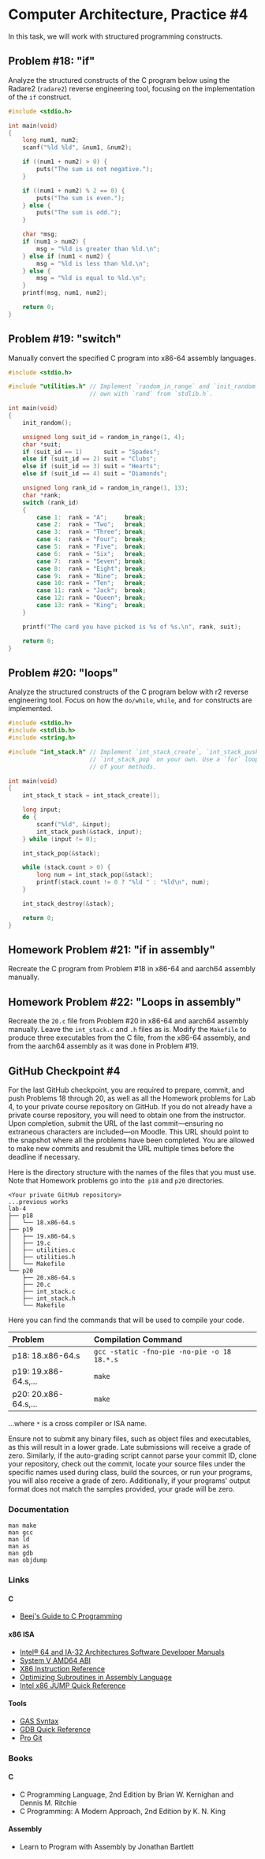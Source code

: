 Computer Architecture, Practice #4
==================================

In this task, we will work with structured programming constructs.

## Problem #18: "if"

Analyze the structured constructs of the C program below using the Radare2 (`radare2`) reverse engineering tool, focusing on the implementation of the `if` construct.

```C
#include <stdio.h>

int main(void)
{
    long num1, num2;
    scanf("%ld %ld", &num1, &num2);

    if ((num1 + num2) > 0) {
        puts("The sum is not negative.");
    }

    if ((num1 + num2) % 2 == 0) {
        puts("The sum is even.");
    } else {
        puts("The sum is odd.");
    }

    char *msg;
    if (num1 > num2) {
        msg = "%ld is greater than %ld.\n";
    } else if (num1 < num2) {
        msg = "%ld is less than %ld.\n";
    } else {
        msg = "%ld is equal to %ld.\n";
    }
    printf(msg, num1, num2);

    return 0;
}
```

## Problem #19: "switch"

Manually convert the specified C program into x86-64 assembly languages.

```c
#include <stdio.h>

#include "utilities.h" // Implement `random_in_range` and `init_random` on your
                       // own with `rand` from `stdlib.h`.

int main(void)
{
    init_random();

    unsigned long suit_id = random_in_range(1, 4);
    char *suit;
    if (suit_id == 1)      suit = "Spades";
    else if (suit_id == 2) suit = "Clubs";
    else if (suit_id == 3) suit = "Hearts";
    else if (suit_id == 4) suit = "Diamonds";

    unsigned long rank_id = random_in_range(1, 13);
    char *rank;
    switch (rank_id)
    {
        case 1:  rank = "A";     break;
        case 2:  rank = "Two";   break;
        case 3:  rank = "Three"; break;
        case 4:  rank = "Four";  break;
        case 5:  rank = "Five";  break;
        case 6:  rank = "Six";   break;
        case 7:  rank = "Seven"; break;
        case 8:  rank = "Eight"; break;
        case 9:  rank = "Nine";  break;
        case 10: rank = "Ten";   break;
        case 11: rank = "Jack";  break;
        case 12: rank = "Queen"; break;
        case 13: rank = "King";  break;
    }

    printf("The card you have picked is %s of %s.\n", rank, suit);

    return 0;
}
```

## Problem #20: "loops"

Analyze the structured constructs of the C program below with r2 reverse
engineering tool. Focus on how the `do/while`, `while`, and `for` constructs are
implemented.

```c
#include <stdio.h>
#include <stdlib.h>
#include <string.h>

#include "int_stack.h" // Implement `int_stack_create`, `int_stack_push`, and
                       // `int_stack_pop` on your own. Use a `for` loop in some
                       // of your methods.

int main(void)
{
    int_stack_t stack = int_stack_create();

    long input;
    do {
        scanf("%ld", &input);
        int_stack_push(&stack, input);
    } while (input != 0);

    int_stack_pop(&stack);

    while (stack.count > 0) {
        long num = int_stack_pop(&stack);
        printf(stack.count != 0 ? "%ld " : "%ld\n", num);
    }

    int_stack_destroy(&stack);

    return 0;
}
```

## Homework Problem #21: "if in assembly"

Recreate the C program from Problem #18 in x86-64 and aarch64 assembly manually.

## Homework Problem #22: "Loops in assembly"

Recreate the `20.c` file from Problem #20 in x86-64 and aarch64 assembly
manually. Leave the `int_stack.c` and `.h` files as is. Modify the `Makefile`
to produce three executables from the C file, from the x86-64 assembly, and from
the aarch64 assembly as it was done in Problem #19.

## GitHub Checkpoint #4

For the last GitHub checkpoint, you are required to prepare, commit, and push Problems 18 through 20, as well as all the Homework problems for Lab 4, to your private course repository on GitHub. If you do not already have a private course repository, you will need to obtain one from the instructor. Upon completion, submit the URL of the last commit—ensuring no extraneous characters are included—on Moodle. This URL should point to the snapshot where all the problems have been completed. You are allowed to make new commits and resubmit the URL multiple times before the deadline if necessary.

Here is the directory structure with the names of the files that you must use. Note that Homework problems go into the` p18` and `p20` directories.

```
<Your private GitHub repository>
...previous works
lab-4
├── p18
│   └── 18.x86-64.s
├── p19
│   ├── 19.x86-64.s
│   ├── 19.c
│   ├── utilities.c
│   ├── utilities.h
│   └── Makefile
└── p20
    ├── 20.x86-64.s
    ├── 20.c
    ├── int_stack.c
    ├── int_stack.h
    └── Makefile
```

Here you can find the commands that will be used to compile your code.

| Problem              | Compilation Command                         |
| :------------------- | :------------------------------------------ |
| p18: 18.x86-64.s     | `gcc -static -fno-pie -no-pie -o 18 18.*.s` |
| p19: 19.x86-64.s,... | `make`                                      |
| p20: 20.x86-64.s,... | `make`                                      |

...where `*` is a cross compiler or ISA name.

Ensure not to submit any binary files, such as object files and executables, as this will result in a lower grade. Late submissions will receive a grade of zero. Similarly, if the auto-grading script cannot parse your commit ID, clone your repository, check out the commit, locate your source files under the specific names used during class, build the sources, or run your programs, you will also receive a grade of zero. Additionally, if your programs' output format does not match the samples provided, your grade will be zero.

### Documentation

    man make
    man gcc
    man ld
    man as
    man gdb
    man objdump

### Links

#### C

* [Beej's Guide to C Programming](https://beej.us/guide/bgc)

#### x86 ISA

* [Intel® 64 and IA-32 Architectures Software Developer Manuals](https://software.intel.com/en-us/articles/intel-sdm)
* [System V AMD64 ABI](https://refspecs.linuxbase.org/elf/x86_64-abi-0.99.pdf)
* [X86 Instruction Reference](http://www.felixcloutier.com/x86)
* [Optimizing Subroutines in Assembly Language](http://www.agner.org/optimize/optimizing_assembly.pdf)
* [Intel x86 JUMP Quick Reference](http://www.unixwiz.net/techtips/x86-jumps.html)

#### Tools

* [GAS Syntax](https://en.wikibooks.org/wiki/X86_Assembly/GAS_Syntax)
* [GDB Quick Reference](https://users.ece.utexas.edu/~adnan/gdb-refcard.pdf)
* [Pro Git](https://git-scm.com/book/en/v2)

### Books

#### C

* C Programming Language, 2nd Edition by Brian W. Kernighan and Dennis M. Ritchie
* C Programming: A Modern Approach, 2nd Edition by K. N. King

#### Assembly

* Learn to Program with Assembly by Jonathan Bartlett
